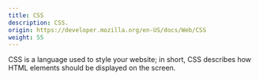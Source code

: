 ```yaml
---
title: CSS
description: CSS.
origin: https://developer.mozilla.org/en-US/docs/Web/CSS
weight: 55
---
```

CSS is a language used to style your website; in short, CSS describes how HTML elements should be displayed on the screen.
